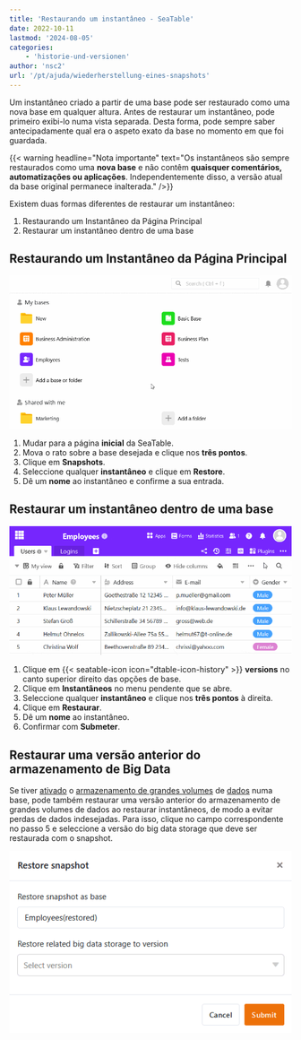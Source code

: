 ```yaml
---
title: 'Restaurando um instantâneo - SeaTable'
date: 2022-10-11
lastmod: '2024-08-05'
categories:
    - 'historie-und-versionen'
author: 'nsc2'
url: '/pt/ajuda/wiederherstellung-eines-snapshots'
---
```


Um instantâneo criado a partir de uma base pode ser restaurado como uma nova base em qualquer altura. Antes de restaurar um instantâneo, pode primeiro exibi-lo numa vista separada. Desta forma, pode sempre saber antecipadamente qual era o aspeto exato da base no momento em que foi guardada.

{{< warning  headline="Nota importante"  text="Os instantâneos são sempre restaurados como uma **nova base** e não contêm **quaisquer comentários, automatizações ou aplicações**. Independentemente disso, a versão atual da base original permanece inalterada." />}}

Existem duas formas diferentes de restaurar um instantâneo:

1. Restaurando um Instantâneo da Página Principal
2. Restaurar um instantâneo dentro de uma base

## Restaurando um Instantâneo da Página Principal

![Restaurar instantâneo na página inicial](images/Restore-snapshot-on-homepage.gif)

1. Mudar para a página **inicial** da SeaTable.
2. Mova o rato sobre a base desejada e clique nos **três pontos**.
3. Clique em **Snapshots**.
4. Seleccione qualquer **instantâneo** e clique em **Restore**.
5. Dê um **nome** ao instantâneo e confirme a sua entrada.

## Restaurar um instantâneo dentro de uma base

![Restaurar o instantâneo na base](images/Restore-snapshot-within-a-base.gif)

1. Clique em {{< seatable-icon icon="dtable-icon-history" >}} **versions** no canto superior direito das opções de base.
2. Clique em **Instantâneos** no menu pendente que se abre.
3. Seleccione qualquer **instantâneo** e clique nos **três pontos** à direita.
4. Clique em **Restaurar**.
5. Dê um **nome** ao instantâneo.
6. Confirmar com **Submeter**.

## Restaurar uma versão anterior do armazenamento de Big Data

Se tiver [ativado](https://seatable.io/pt/docs/big-data/aktivieren-des-big-data-backends-in-einer-base/) o [armazenamento de grandes volumes](https://seatable.io/pt/docs/big-data/aktivieren-des-big-data-backends-in-einer-base/) de [dados](https://seatable.io/pt/docs/big-data/aktivieren-des-big-data-backends-in-einer-base/) numa base, pode também restaurar uma versão anterior do armazenamento de grandes volumes de dados ao restaurar instantâneos, de modo a evitar perdas de dados indesejadas. Para isso, clique no campo correspondente no passo 5 e seleccione a versão do big data storage que deve ser restaurada com o snapshot.

![Restaurar uma versão anterior do armazenamento de big data ao restaurar instantâneos](images/Wiederherstellung-einer-vorherigen-Version-des-Big-Data-Speichers-bei-der-Wiederherstellung-von-Snapshots.png)
